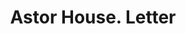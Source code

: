 ---
doi: 10.7916/D8PV7XD2
date_other: '1890'
date_other_textual: 1890-1899
form: correspondence
genre:
- Letters (correspondence)
name:
- Astor House
object_in_context_url: https://biggert.cul.columbia.edu/items/view/ave_biggert_00950
subject_hierarchical_geographic:
- New York, New York, United States
subject_name:
- Astor House
title: Astor House. Letter
sort_title: Astor House. Letter
call_number: ave_biggert_00950
coordinates:
- 40.71277777777778,-74.00583333333333
pid: ave_biggert_00950
identifiers: ave_biggert_00950
thumbnail: https://derivativo-3.library.columbia.edu/iiif/2/ldpd:344480/full/!256,256/0/native.jpg
permalink: /biggert/ave_biggert_00950/
layout: iiif-image-page
---